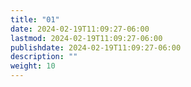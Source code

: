 ```yaml
---
title: "01"
date: 2024-02-19T11:09:27-06:00
lastmod: 2024-02-19T11:09:27-06:00
publishdate: 2024-02-19T11:09:27-06:00
description: ""
weight: 10
---
```

